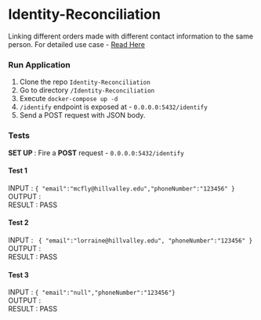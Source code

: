 # Identity-Reconciliation
Linking different orders made with different contact information to the same person. For detailed use case - [Read Here](https://bitespeed.notion.site/Bitespeed-Backend-Task-Identity-Reconciliation-53392ab01fe149fab989422300423199)


###  Run Application 
1. Clone the repo ```Identity-Reconciliation```
2. Go to directory ```/Identity-Reconciliation```
3. Execute ```docker-compose up -d```
4. ```/identify``` endpoint is exposed at - ```0.0.0.0:5432/identify```
5. Send a POST request with JSON body. 

### Tests ###
<b>SET UP </b>: Fire a <b>POST</b> request - ```0.0.0.0:5432/identify``` 
#### Test 1 ####
 INPUT : ```{
"email":"mcfly@hillvalley.edu","phoneNumber":"123456" }```
<br>
OUTPUT : <br>
RESULT : PASS

#### Test 2 ####
 INPUT : ``` {
"email":"lorraine@hillvalley.edu",
"phoneNumber":"123456"
}``` 
<br>
OUTPUT : <br>
RESULT : PASS

#### Test 3 ####
INPUT : ```{ "email":"null","phoneNumber":"123456"}``` <br>
OUTPUT : <br>
RESULT : PASS
